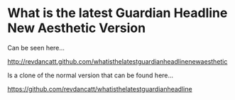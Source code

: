 What is the latest Guardian Headline New Aesthetic Version
==========================================================

Can be seen here...

http://revdancatt.github.com/whatisthelatestguardianheadlinenewaesthetic


Is a clone of the normal version that can be found here...

https://github.com/revdancatt/whatisthelatestguardianheadline
